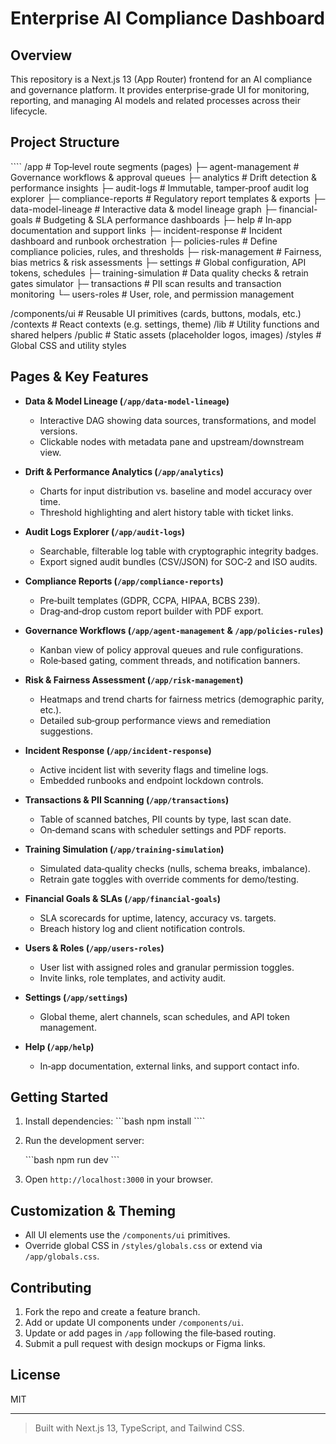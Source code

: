 # Enterprise AI Compliance Dashboard

## Overview

This repository is a Next.js 13 (App Router) frontend for an AI compliance and governance platform. It provides enterprise‑grade UI for monitoring, reporting, and managing AI models and related processes across their lifecycle.

## Project Structure

\`\`\``
/app                 # Top‑level route segments (pages)
  ├─ agent-management    # Governance workflows & approval queues
  ├─ analytics           # Drift detection & performance insights
  ├─ audit-logs          # Immutable, tamper‑proof audit log explorer
  ├─ compliance-reports  # Regulatory report templates & exports
  ├─ data-model-lineage  # Interactive data & model lineage graph
  ├─ financial-goals     # Budgeting & SLA performance dashboards
  ├─ help                # In‑app documentation and support links
  ├─ incident-response   # Incident dashboard and runbook orchestration
  ├─ policies-rules      # Define compliance policies, rules, and thresholds
  ├─ risk-management     # Fairness, bias metrics & risk assessments
  ├─ settings            # Global configuration, API tokens, schedules
  ├─ training-simulation # Data quality checks & retrain gates simulator
  ├─ transactions        # PII scan results and transaction monitoring
  └─ users-roles         # User, role, and permission management

/components/ui     # Reusable UI primitives (cards, buttons, modals, etc.)
/contexts          # React contexts (e.g. settings, theme)
/lib               # Utility functions and shared helpers
/public            # Static assets (placeholder logos, images)
/styles            # Global CSS and utility styles

## Pages & Key Features

- **Data & Model Lineage (`/app/data-model-lineage`)**
  - Interactive DAG showing data sources, transformations, and model versions.
  - Clickable nodes with metadata pane and upstream/downstream view.

- **Drift & Performance Analytics (`/app/analytics`)**
  - Charts for input distribution vs. baseline and model accuracy over time.
  - Threshold highlighting and alert history table with ticket links.

- **Audit Logs Explorer (`/app/audit-logs`)**
  - Searchable, filterable log table with cryptographic integrity badges.
  - Export signed audit bundles (CSV/JSON) for SOC‑2 and ISO audits.

- **Compliance Reports (`/app/compliance-reports`)**
  - Pre‑built templates (GDPR, CCPA, HIPAA, BCBS 239).
  - Drag‑and‑drop custom report builder with PDF export.

- **Governance Workflows (`/app/agent-management` & `/app/policies-rules`)**
  - Kanban view of policy approval queues and rule configurations.
  - Role‑based gating, comment threads, and notification banners.

- **Risk & Fairness Assessment (`/app/risk-management`)**
  - Heatmaps and trend charts for fairness metrics (demographic parity, etc.).
  - Detailed sub‑group performance views and remediation suggestions.

- **Incident Response (`/app/incident-response`)**
  - Active incident list with severity flags and timeline logs.
  - Embedded runbooks and endpoint lockdown controls.

- **Transactions & PII Scanning (`/app/transactions`)**
  - Table of scanned batches, PII counts by type, last scan date.
  - On‑demand scans with scheduler settings and PDF reports.

- **Training Simulation (`/app/training-simulation`)**
  - Simulated data‑quality checks (nulls, schema breaks, imbalance).
  - Retrain gate toggles with override comments for demo/testing.

- **Financial Goals & SLAs (`/app/financial-goals`)**
  - SLA scorecards for uptime, latency, accuracy vs. targets.
  - Breach history log and client notification controls.

- **Users & Roles (`/app/users-roles`)**
  - User list with assigned roles and granular permission toggles.
  - Invite links, role templates, and activity audit.

- **Settings (`/app/settings`)**
  - Global theme, alert channels, scan schedules, and API token management.

- **Help (`/app/help`)**
  - In‑app documentation, external links, and support contact info.

## Getting Started

1. Install dependencies:
   \`\`\`bash
   npm install
\`\`\``

2. Run the development server:

   \`\`\`bash
   npm run dev
   \`\`\`
3. Open `http://localhost:3000` in your browser.

## Customization & Theming

* All UI elements use the `/components/ui` primitives.
* Override global CSS in `/styles/globals.css` or extend via `/app/globals.css`.

## Contributing

1. Fork the repo and create a feature branch.
2. Add or update UI components under `/components/ui`.
3. Update or add pages in `/app` following the file‑based routing.
4. Submit a pull request with design mockups or Figma links.

## License

MIT

---

> Built with Next.js 13, TypeScript, and Tailwind CSS.
